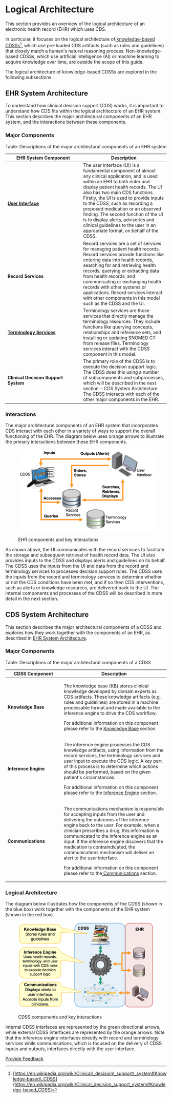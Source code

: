 # Logical Architecture

This section provides an overview of the logical architecture of an electronic health record (EHR) which uses CDS.

In particular, it focuses on the logical architecture of[ knowledge-based CDSSs](#user-content-fn-1)[^1], which use pre-loaded CDS artifacts (such as rules and guidelines) that closely match a human's natural reasoning process. Non-knowledge-based CDSSs, which use artificial intelligence (AI) or machine learning to acquire knowledge over time, are outside the scope of this guide.

The logical architecture of knowledge-based CDSSs are explored in the following subsections.

## EHR System Architecture

To understand how clinical decision support (CDS) works, it is important to understand how CDS fits within the logical architecture of an EHR system. This section describes the major architectural components of an EHR system, and the interactions between these components.

### Major Components <a href="#id-2.1.ehrsystemarchitecture-majorcomponents" id="id-2.1.ehrsystemarchitecture-majorcomponents"></a>

Table: Descriptions of the major architectural components of an EHR system

<table><thead><tr><th width="222.203125">EHR System Component</th><th>Description</th></tr></thead><tbody><tr><td><img src="https://confluence.ihtsdotools.org/download/thumbnails/123897453/image2016-11-8%2010%3A57%3A46.png?version=1&#x26;modificationDate=1615403803000&#x26;api=v2" alt=""><br><a href="https://app.gitbook.com/o/h8Z6qGxuQrzM9vbx5bPT/s/CEAcChvWjWEu16YmwNrz/"><strong>User Interface</strong></a></td><td>The user interface (UI) is a fundamental component of almost any clinical application, and is used within an EHR to both enter and display patient health records. The UI also has two main CDS functions. Firstly, the UI is used to provide inputs to the CDSS, such as recording a proposed medication or an observed finding. The second function of the UI is to display alerts, advisories and clinical guidelines to the user in an appropriate format, on behalf of the CDSS.</td></tr><tr><td><img src="https://confluence.ihtsdotools.org/download/thumbnails/123897453/image2016-11-8%2010%3A57%3A54.png?version=1&#x26;modificationDate=1615403803000&#x26;api=v2" alt=""><br><strong>Record Services</strong></td><td>Record services are a set of services for managing patient health records. Record services provide functions like entering data into health records, searching for and retrieving health records, querying or extracting data from health records, and communicating or exchanging health records with other systems or applications. Record services interact with other components in this model such as the CDSS and the UI.</td></tr><tr><td><img src="https://confluence.ihtsdotools.org/download/thumbnails/123897453/image2016-11-8%2010%3A58%3A2.png?version=1&#x26;modificationDate=1615403803000&#x26;api=v2" alt=""><a href="https://app.gitbook.com/o/h8Z6qGxuQrzM9vbx5bPT/s/t4wRQcj6gyQPunraJrP0/"><strong>Terminology Services</strong></a></td><td>Terminology services are those services that directly manage the terminology resources. They include functions like querying concepts, relationships and reference sets, and installing or updating SNOMED CT from release files. Terminology services interact with the CDSS component in this model.</td></tr><tr><td><img src="https://confluence.ihtsdotools.org/download/thumbnails/123897453/image2016-11-8%2010%3A58%3A35.png?version=1&#x26;modificationDate=1615403803000&#x26;api=v2" alt=""><strong>Clinical Decision Support System</strong></td><td>The primary role of the CDSS is to execute the decision support logic. The CDSS does this using a number of subcomponents and subprocesses, which will be described in the next section - CDS System Architecture. The CDSS interacts with each of the other major components in the EHR.</td></tr></tbody></table>

### Interactions

The major architectural components of an EHR system that incorporates CDS interact with each other in a variety of ways to support the overall functioning of the EHR. The diagram below uses orange arrows to illustrate the primary interactions between these EHR components.

<figure><img src="images/123897454.png" alt=""><figcaption><p>EHR components and key interactions</p></figcaption></figure>

As shown above, the UI communicates with the record services to facilitate the storage and subsequent retrieval of health record data. The UI also provides inputs to the CDSS and displays alerts and guidelines on its behalf. The CDSS uses the inputs from the UI and data from the record and terminology services to processes decision support rules. The CDSS uses the inputs from the record and terminology services to determine whether or not the CDS conditions have been met, and if so then CDS interventions, such as alerts or knowledge resources, are delivered back to the UI. The internal components and processes of the CDSS will be described in more detail in the next section.

## CDS System Architecture

This section describes the major architectural components of a CDSS and explores how they work together with the components of an EHR, as described in [ EHR System Architecture](2-logical-architecture.md#ehr-system-architecture).

### Major Components <a href="#id-2.2.cdssystemarchitecture-majorcomponents" id="id-2.2.cdssystemarchitecture-majorcomponents"></a>

Table: Descriptions of the major architectural components of a CDSS

<table><thead><tr><th width="161.48046875">CDSS Component</th><th>Description</th></tr></thead><tbody><tr><td><img src="https://confluence.ihtsdotools.org/download/thumbnails/123897466/image2016-11-8%2011%3A16%3A8.png?version=1&#x26;modificationDate=1615403804000&#x26;api=v2" alt=""><strong>Knowledge Base</strong></td><td><p>The knowledge base (KB) stores clinical knowledge developed by domain experts as CDS artifacts. These knowledge artifacts (e.g. rules and guidelines) are stored in a machine processable format and made available to the inference engine to drive the CDS workflow.</p><p>For additional information on this component please refer to the <a href="3 knowledge-base/">Knowledge Base</a> section.</p></td></tr><tr><td><img src="https://confluence.ihtsdotools.org/download/thumbnails/123897466/image2016-11-8%2011%3A16%3A15.png?version=1&#x26;modificationDate=1615403804000&#x26;api=v2" alt=""><strong>Inference Engine</strong></td><td><p>The inference engine processes the CDS knowledge artifacts, using information from the record services, the terminology services and user input to execute the CDS logic. A key part of this process is to determine which actions should be performed, based on the given patient's circumstances.</p><p>For additional information on this component please refer to the <a href="4-inference-engine.md">Inference Engine</a> section.</p></td></tr><tr><td><img src="https://confluence.ihtsdotools.org/download/thumbnails/123897466/image2016-11-8%2011%3A16%3A39.png?version=1&#x26;modificationDate=1615403804000&#x26;api=v2" alt=""><strong>Communications</strong></td><td><p>The communications mechanism is responsible for accepting inputs from the user and delivering the outcomes of the inference engine back to the user. For example, when a clinician prescribes a drug, this information is communicated to the inference engine as an input. If the inference engine discovers that the medication is contraindicated, the communications mechanism will deliver an alert to the user interface.</p><p>For additional information on this component please refer to the<a href="5-communications.md"> Communications</a> section.</p></td></tr></tbody></table>

### Logical Architecture

The diagram below illustrates how the components of the CDSS (shown in the blue box) work together with the components of the EHR system (shown in the red box).

<figure><img src="images/123897780.png" alt=""><figcaption><p>CDSS components and key interactions</p></figcaption></figure>

Internal CDSS interfaces are represented by the green directional arrows, while external CDSS interfaces are represented by the orange arrows. Note that the inference engine interfaces directly with record and terminology services while communications, which is focused on the delivery of CDSS inputs and outputs, interfaces directly with the user interface.

[^1]: [https://en.wikipedia.org/wiki/Clinical\_decision\_support\_system#Knowledge-based\_CDSS](https://en.wikipedia.org/wiki/Clinical_decision_support_system#Knowledge-based_CDSS)






<a href="https://docs.google.com/forms/d/e/1FAIpQLScTmbZIf0UEQwYDkY27EEWBkaiYkHSbR0_9DmFrMLXoQLyL7Q/viewform?usp=pp_url&entry.1767247133=CDS+Guide&entry.670899847=Logical%20Architecture" class="button primary">Provide Feedback</a>
